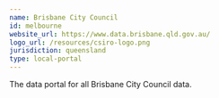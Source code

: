 ```yaml
---
name: Brisbane City Council
id: melbourne
website_url: https://www.data.brisbane.qld.gov.au/
logo_url: /resources/csiro-logo.png
jurisdiction: queensland
type: local-portal
---
```


The data portal for all Brisbane City Council data.